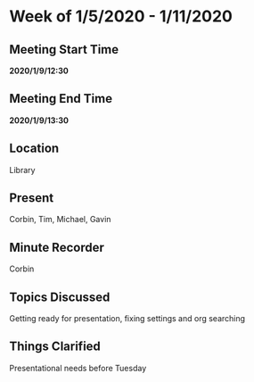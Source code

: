 # Week of 1/5/2020 - 1/11/2020

## Meeting Start Time

**2020/1/9/12:30**

## Meeting End Time

**2020/1/9/13:30**

## Location

Library

## Present

Corbin, Tim, Michael, Gavin

## Minute Recorder

Corbin

## Topics Discussed

Getting ready for presentation, fixing settings and org searching

## Things Clarified

Presentational needs before Tuesday
